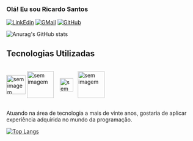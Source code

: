 ### Olá! Eu sou Ricardo Santos


[![LinkEdin](https://img.shields.io/badge/LinkedIn-0077B5?style=for-the-badge&logo=linkedin&logoColor=white)](www.linkedin.com/in/ricardo-ribeiro-santos)
[![GMail](https://img.shields.io/badge/Gmail-D14836?style=for-the-badge&logo=gmail&logoColor=white)](chaonks@gmail.com)
[![GitHub](https://img.shields.io/badge/GitHub-100000?style=for-the-badge&logo=github&logoColor=white)](https://github.com/Chaonks)

![Anurag's GitHub stats](https://github-readme-stats.vercel.app/api?username=chaonks&show_icons=true&theme=transparent)

## Tecnologias Utilizadas

<div style="display: inline_block"></br>
  <img height="50" width="" align="center"alt="sem imagem"src="https://cdn.jsdelivr.net/gh/devicons/devicon/icons/java/java-original-wordmark.svg"/>
  <img height="70" width="" align="center"alt="sem imagem"src="https://cdn.jsdelivr.net/gh/devicons/devicon/icons/mysql/mysql-original-wordmark.svg" />&nbsp;&nbsp;&nbsp;
  <img height="35" width="" align="center"alt="sem imagem"src="https://cdn.jsdelivr.net/gh/devicons/devicon/icons/spring/spring-original.svg" /> &nbsp;
  <img height="70" width="" align="center"alt="sem imagem"src="https://avatars.githubusercontent.com/u/874086?s=200&v=4" />
  
              
</div></br>

Atuando na área de tecnologia a mais de vinte anos, gostaria de aplicar experiência adquirida no mundo da programação.

[![Top Langs](https://github-readme-stats.vercel.app/api/top-langs/?username=Chaonks&layout=donut-vertical)](https://github.com/Chaonks/github-readme-stats)

